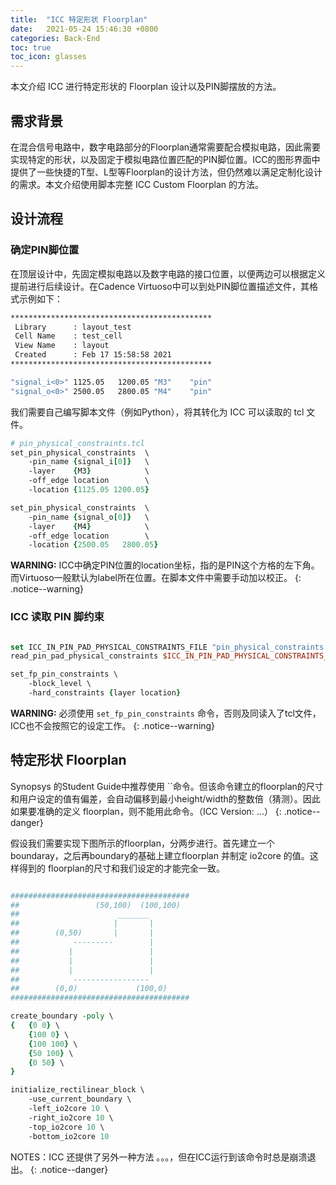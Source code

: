 ```yaml
---
title:  "ICC 特定形状 Floorplan"
date:   2021-05-24 15:46:30 +0800
categories: Back-End
toc: true
toc_icon: glasses
---
```


本文介绍 ICC 进行特定形状的 Floorplan 设计以及PIN脚摆放的方法。

## 需求背景

在混合信号电路中，数字电路部分的Floorplan通常需要配合模拟电路，因此需要实现特定的形状，以及固定于模拟电路位置匹配的PIN脚位置。ICC的图形界面中提供了一些快捷的T型、L型等Floorplan的设计方法，但仍然难以满足定制化设计的需求。本文介绍使用脚本完整 ICC Custom Floorplan 的方法。

## 设计流程

### 确定PIN脚位置

在顶层设计中，先固定模拟电路以及数字电路的接口位置，以便两边可以根据定义提前进行后续设计。在Cadence Virtuoso中可以到处PIN脚位置描述文件，其格式示例如下：

```bash
*********************************************
 Library      : layout_test
 Cell Name    : test_cell
 View Name    : layout 
 Created      : Feb 17 15:58:58 2021
*********************************************

"signal_i<0>" 1125.05   1200.05 "M3"    "pin"
"signal_o<0>" 2500.05   2800.05 "M4"    "pin"
```

我们需要自己编写脚本文件（例如Python），将其转化为 ICC 可以读取的 tcl 文件。

```tcl
# pin_physical_constraints.tcl
set_pin_physical_constraints  \
    -pin_name {signal_i[0]}   \
    -layer    {M3}            \
    -off_edge location        \
    -location {1125.05 1200.05}

set_pin_physical_constraints  \
    -pin_name {signal_o[0]}   \
    -layer    {M4}            \
    -off_edge location        \
    -location {2500.05   2800.05}
```

**WARNING:** ICC中确定PIN位置的location坐标，指的是PIN这个方格的左下角。而Virtuoso一般默认为label所在位置。在脚本文件中需要手动加以校正。
{: .notice--warning}

### ICC 读取 PIN 脚约束

```tcl

set ICC_IN_PIN_PAD_PHYSICAL_CONSTRAINTS_FILE "pin_physical_constraints.tcl"
read_pin_pad_physical_constraints $ICC_IN_PIN_PAD_PHYSICAL_CONSTRAINTS_FILE

set_fp_pin_constraints \
    -block_level \
    -hard_constraints {layer location} 
```

**WARNING:** 必须使用 `set_fp_pin_constraints` 命令，否则及同读入了tcl文件，ICC也不会按照它的设定工作。
{: .notice--warning}

## 特定形状 Floorplan

Synopsys 的Student Guide中推荐使用 ``命令。但该命令建立的floorplan的尺寸和用户设定的值有偏差，会自动偏移到最小height/width的整数倍（猜测）。因此如果要准确的定义 floorplan，则不能用此命令。（ICC Version: ...）
{: .notice--danger}

假设我们需要实现下图所示的floorplan，分两步进行。首先建立一个 boundaray，之后再boundary的基础上建立floorplan 并制定 io2core 的值。这样得到的 floorplan的尺寸和我们设定的才能完全一致。

```tcl

########################################
##                 (50,100)  (100,100)
##                      _______
##                     |       |
##        (0,50)       |       |
##            ---------        |
##           |                 |
##           |                 |
##           |                 |
##            -----------------
##        (0,0)             (100,0)
########################################

create_boundary -poly \
{   {0 0} \
    {100 0} \
    {100 100} \
    {50 100} \
    {0 50} \
}

initialize_rectilinear_block \
    -use_current_boundary \
    -left_io2core 10 \
    -right_io2core 10 \
    -top_io2core 10 \
    -bottom_io2core 10
```

NOTES：ICC 还提供了另外一种方法 。。。，但在ICC运行到该命令时总是崩溃退出。
{: .notice--danger}
